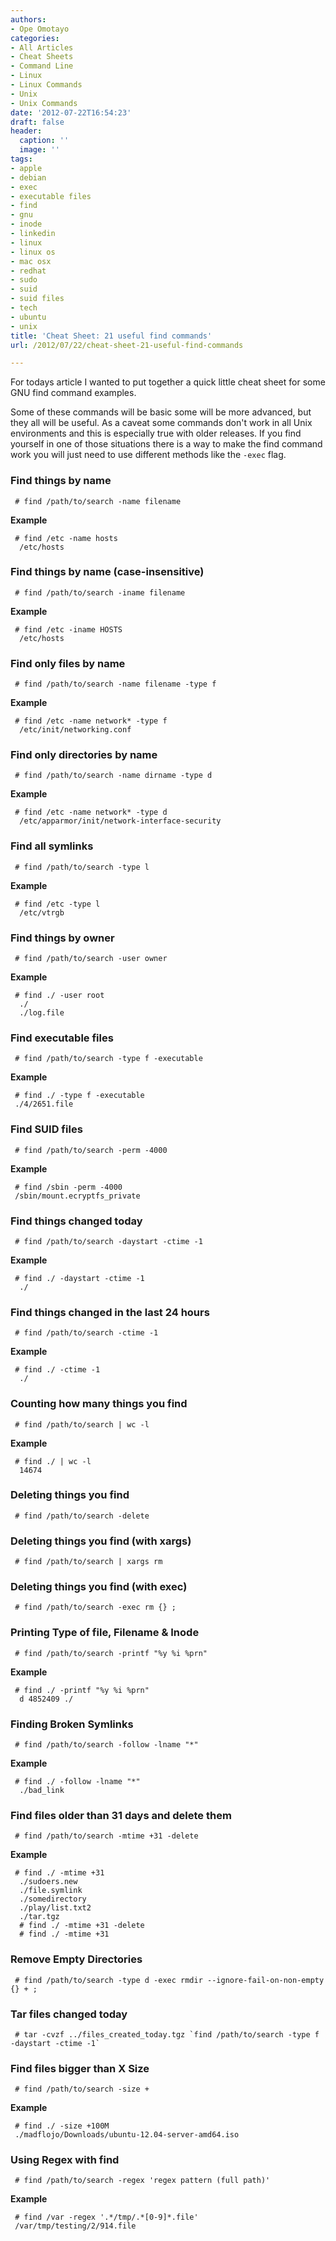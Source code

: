 ```yaml
---
authors:
- Ope Omotayo
categories:
- All Articles
- Cheat Sheets
- Command Line
- Linux
- Linux Commands
- Unix
- Unix Commands
date: '2012-07-22T16:54:23'
draft: false
header:
  caption: ''
  image: ''
tags:
- apple
- debian
- exec
- executable files
- find
- gnu
- inode
- linkedin
- linux
- linux os
- mac osx
- redhat
- sudo
- suid
- suid files
- tech
- ubuntu
- unix
title: 'Cheat Sheet: 21 useful find commands'
url: /2012/07/22/cheat-sheet-21-useful-find-commands

---
```


For todays article I wanted to put together a quick little cheat sheet for some GNU find command examples.

Some of these commands will be basic some will be more advanced, but they all will be useful. As a caveat some commands don't work in all Unix environments and this is especially true with older releases. If you find yourself in one of those situations there is a way to make the find command work you will just need to use different methods like the `-exec` flag.

### Find things by name
     
     # find /path/to/search -name filename

**Example**
     
     # find /etc -name hosts
      /etc/hosts

### Find things by name (case-insensitive)
     
     # find /path/to/search -iname filename

**Example**
     
     # find /etc -iname HOSTS
      /etc/hosts

### Find only files by name
     
     # find /path/to/search -name filename -type f

**Example**
     
     # find /etc -name network* -type f
      /etc/init/networking.conf

### Find only directories by name
     
     # find /path/to/search -name dirname -type d

**Example**
     
     # find /etc -name network* -type d
      /etc/apparmor/init/network-interface-security

### Find all symlinks
     
     # find /path/to/search -type l

**Example**
     
     # find /etc -type l
      /etc/vtrgb

### Find things by owner
     
     # find /path/to/search -user owner

**Example**
     
     # find ./ -user root
      ./
      ./log.file

### Find executable files
     
     # find /path/to/search -type f -executable

**Example**
     
     # find ./ -type f -executable
     ./4/2651.file

### Find SUID files
     
     # find /path/to/search -perm -4000

**Example**
     
     # find /sbin -perm -4000
     /sbin/mount.ecryptfs_private

### Find things changed today
     
     # find /path/to/search -daystart -ctime -1

**Example**
     
     # find ./ -daystart -ctime -1
      ./

### Find things changed in the last 24 hours
     
     # find /path/to/search -ctime -1

**Example**
     
     # find ./ -ctime -1
      ./

### Counting how many things you find
     
     # find /path/to/search | wc -l

**Example**
     
     # find ./ | wc -l
      14674

### Deleting things you find
     
     # find /path/to/search -delete

### Deleting things you find (with xargs)
     
     # find /path/to/search | xargs rm

### Deleting things you find (with exec)
     
     # find /path/to/search -exec rm {} ;

### Printing Type of file, Filename & Inode #
     
     # find /path/to/search -printf "%y %i %prn"

**Example**
     
     # find ./ -printf "%y %i %prn"
      d 4852409 ./

### Finding Broken Symlinks
     
     # find /path/to/search -follow -lname "*"

**Example**
     
     # find ./ -follow -lname "*"
      ./bad_link

### Find files older than 31 days and delete them
     
     # find /path/to/search -mtime +31 -delete

**Example**
     
     # find ./ -mtime +31
      ./sudoers.new
      ./file.symlink
      ./somedirectory
      ./play/list.txt2
      ./tar.tgz
      # find ./ -mtime +31 -delete
      # find ./ -mtime +31

### Remove Empty Directories
     
     # find /path/to/search -type d -exec rmdir --ignore-fail-on-non-empty {} + ;

### Tar files changed today
     
     # tar -cvzf ../files_created_today.tgz `find /path/to/search -type f -daystart -ctime -1`

### Find files bigger than X Size
     
     # find /path/to/search -size +

**Example**
     
     # find ./ -size +100M
     ./madflojo/Downloads/ubuntu-12.04-server-amd64.iso

### Using Regex with find
     
     # find /path/to/search -regex 'regex pattern (full path)'

**Example**
     
     # find /var -regex '.*/tmp/.*[0-9]*.file'
     /var/tmp/testing/2/914.file
